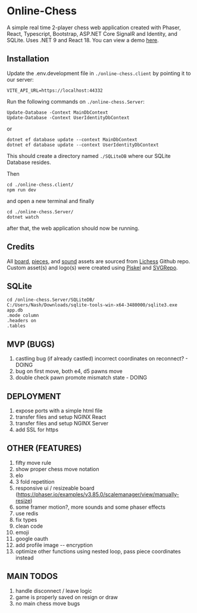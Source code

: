 # Online-Chess
A simple real time 2-player chess web application created with Phaser, React, Typescript, Bootstrap, ASP.NET Core SignalR and Identity, and SQLite. Uses .NET 9 and React 18.
You can view a demo [here](https://github.com/nashie1004/online-chess).

## Installation

Update the .env.development file in `./online-chess.client` by pointing it to our server:
```
VITE_API_URL=https://localhost:44332
```

Run the following commands on `./online-chess.Server`:
```
Update-Database -Context MainDbContext
Update-Database -Context UserIdentityDbContext
```
or
```
dotnet ef database update --context MainDbContext
dotnet ef database update --context UserIdentityDbContext
```
This should create a directory named `./SQLiteDB` where our SQLite Database resides.

Then
```
cd ./online-chess.client/
npm run dev
```
and open a new terminal and finally
```
cd ./online-chess.Server/
dotnet watch
```
after that, the web application should now be running.

## Credits
All [board](https://github.com/lichess-org/lila/blob/master/public/images/board/), [pieces](https://github.com/lichess-org/lila/blob/master/public/piece/), and [sound](https://github.com/lichess-org/lila/blob/master/public/sound/) assets are sourced from [Lichess](https://github.com/lichess-org/lila) Github repo. Custom asset(s) and logo(s) were created using [Piskel](https://www.piskelapp.com/) and [SVGRepo](https://www.svgrepo.com/svg/509810/chess-board).

## SQLite
```
cd /online-chess.Server/SQLiteDB/
C:/Users/Nash/Downloads/sqlite-tools-win-x64-3480000/sqlite3.exe app.db
.mode column
.headers on
.tables
```

## MVP (BUGS)
1. castling bug (if already castled) incorrect coordinates on reconnect? - DOING
2. bug on first move, both e4, d5 pawns move
3. double check pawn promote mismatch state - DOING

## DEPLOYMENT
1. expose ports with a simple html file
2. transfer files and setup NGINX React
3. transfer files and setup NGINX Server
4. add SSL for https

## OTHER (FEATURES)
1. fifty move rule
2. show proper chess move notation
5. elo
3. 3 fold repetition
4. responsive ui / resizeable board (https://phaser.io/examples/v3.85.0/scalemanager/view/manually-resize)
5. some framer motion?, more sounds and some phaser effects
6. use redis
9. fix types
10. clean code
11. emoji
12. google oauth
13. add profile image -- encryption
14. optimize other functions using nested loop, pass piece coordinates instead

## MAIN TODOS
1. handle disconnect / leave logic
2. game is properly saved on resign or draw
3. no main chess move bugs
